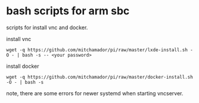# bash scripts for arm sbc

scripts for install vnc and docker.

install vnc
```
wget -q https://github.com/mitchamador/pi/raw/master/lxde-install.sh -O - | bash -s -- <your password>
```

install docker
```
wget -q https://github.com/mitchamador/pi/raw/master/docker-install.sh -O - | bash -s
```

note, there are some errors for newer systemd when starting vncserver.
